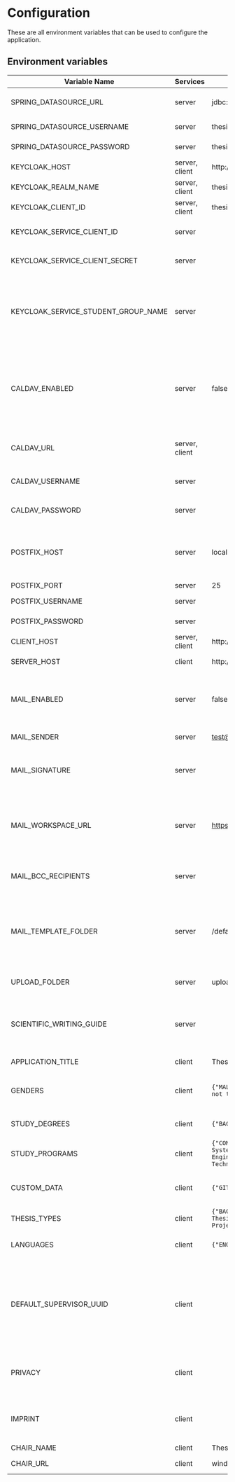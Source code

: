 # Configuration

These are all environment variables that can be used to configure the application.

## Environment variables

| Variable Name                       | Services       | Default Value                                                                                                                                                                                         | Description                                                                                               |
|-------------------------------------|----------------|-------------------------------------------------------------------------------------------------------------------------------------------------------------------------------------------------------|-----------------------------------------------------------------------------------------------------------|
| SPRING_DATASOURCE_URL               | server         | jdbc:postgresql://localhost:5432/thesis-track                                                                                                                                                         | Postgres connection url                                                                                   |
| SPRING_DATASOURCE_USERNAME          | server         | thesis-track-postgres                                                                                                                                                                                 | Postgres username                                                                                         |
| SPRING_DATASOURCE_PASSWORD          | server         | thesis-track-postgres                                                                                                                                                                                 | Postgres password                                                                                         |
| KEYCLOAK_HOST                       | server, client | http://localhost:8081                                                                                                                                                                                 | Keycloak hostname                                                                                         |
| KEYCLOAK_REALM_NAME                 | server, client | thesis-track                                                                                                                                                                                          | Keycloak realm name                                                                                       |
| KEYCLOAK_CLIENT_ID                  | server, client | thesis-track-app                                                                                                                                                                                      | Keycloak client id                                                                                        |
| KEYCLOAK_SERVICE_CLIENT_ID          | server         |                                                                                                                                                                                                       | Keycloak service client id                                                                                |
| KEYCLOAK_SERVICE_CLIENT_SECRET      | server         |                                                                                                                                                                                                       | Keycloak service client secret                                                                            |
| KEYCLOAK_SERVICE_STUDENT_GROUP_NAME | server         |                                                                                                                                                                                                       | Keycloak group name that should be assigned when a student starts writing a thesis                        |
| CALDAV_ENABLED                      | server         | false                                                                                                                                                                                                 | Enable calendar integration. If enabled scheduled presentations will be added to the calendar             |
| CALDAV_URL                          | server, client |                                                                                                                                                                                                       | CalDav URL where the events should be added                                                               |
| CALDAV_USERNAME                     | server         |                                                                                                                                                                                                       | CalDav username for authentication                                                                        |
| CALDAV_PASSWORD                     | server         |                                                                                                                                                                                                       | CalDav password for authentication                                                                        |
| POSTFIX_HOST                        | server         | localhost                                                                                                                                                                                             | Postfix host to send emails. Only required if emails are enabled.                                         |
| POSTFIX_PORT                        | server         | 25                                                                                                                                                                                                    | Postfix port                                                                                              |
| POSTFIX_USERNAME                    | server         |                                                                                                                                                                                                       | Postfix username                                                                                          |
| POSTFIX_PASSWORD                    | server         |                                                                                                                                                                                                       | Postfix password                                                                                          |
| CLIENT_HOST                         | server, client | http://localhost:3000                                                                                                                                                                                 | Hosting url of client                                                                                     |
| SERVER_HOST                         | client         | http://localhost:8080                                                                                                                                                                                 | Hosting url of server                                                                                     |
| MAIL_ENABLED                        | server         | false                                                                                                                                                                                                 | If set to true, the application will try to send emails via Postfix                                       |
| MAIL_SENDER                         | server         | test@ios.ase.cit.tum.de                                                                                                                                                                               | Sender email address                                                                                      |
| MAIL_SIGNATURE                      | server         |                                                                                                                                                                                                       | Signature of the chair's supervisor / of the chair in general                                             |
| MAIL_WORKSPACE_URL                  | server         | https://slack.com                                                                                                                                                                                     | URL to the workspace where students can connect with advisors and supervisors                             |
| MAIL_BCC_RECIPIENTS                 | server         |                                                                                                                                                                                                       | Default BCC recipients for important emails                                                               |
| MAIL_TEMPLATE_FOLDER                | server         | /default-mail-templates                                                                                                                                                                               | Folder where mail templates are stored. If not set, it will use the default emails of the repository      |
| UPLOAD_FOLDER                       | server         | uploads                                                                                                                                                                                               | Folder where uploaded files will be stored                                                                |
| SCIENTIFIC_WRITING_GUIDE            | server         |                                                                                                                                                                                                       | Link to a guide that explains scientific writing at the chair                                             |
| APPLICATION_TITLE                   | client         | Thesis Track                                                                                                                                                                                          | HTML title of the client                                                                                  |
| GENDERS                             | client         | `{"MALE":"Male","FEMALE":"Female","OTHER":"Other","PREFER_NOT_TO_SAY":"Prefer not to say"}`                                                                                                           | Available genders that a user can configure                                                               |
| STUDY_DEGREES                       | client         | `{"BACHELOR":"Bachelor","MASTER":"Master"}`                                                                                                                                                           | Available study degrees                                                                                   |
| STUDY_PROGRAMS                      | client         | `{"COMPUTER_SCIENCE":"Computer Science","INFORMATION_SYSTEMS":"Information Systems","GAMES_ENGINEERING":"Games Engineering","MANAGEMENT_AND_TECHNOLOGY":"Management and Technology","OTHER":"Other"}` | Available study programs                                                                                  |
| CUSTOM_DATA                         | client         | `{"GITHUB":"Github Profile"}`                                                                                                                                                                         | Additional data the user can add to the profile                                                           |
| THESIS_TYPES                        | client         | `{"BACHELOR":"Bachelor Thesis","MASTER":"Master Thesis","INTERDISCIPLINARY_PROJECT":"Interdisciplinary Project","GUIDED_RESEARCH":"Guided Research"}`                                                 | Available thesis types                                                                                    |
| LANGUAGES                           | client         | `{"ENGLISH":"English","GERMAN":"German"}`                                                                                                                                                             | Available languages for presentations                                                                     |
| DEFAULT_SUPERVISOR_UUID             | client         |                                                                                                                                                                                                       | The user UUID from the database if a default supervisor should be selected when creating topics or theses |
| PRIVACY                             | client         |                                                                                                                                                                                                       | Privacy content (Allows richtext format)                                                                  |
| IMPRINT                             | client         |                                                                                                                                                                                                       | Imprint content (Allows richtext format)                                                                  |
| CHAIR_NAME                          | client         | Thesis Track                                                                                                                                                                                          | Chair name                                                                                                |
| CHAIR_URL                           | client         | window.origin                                                                                                                                                                                         | URL to chair website                                                                                      |